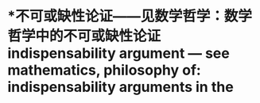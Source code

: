 # \*不可或缺性论证——见数学哲学：数学哲学中的不可或缺性论证 indispensability argument — see mathematics, philosophy of: indispensability arguments in the


